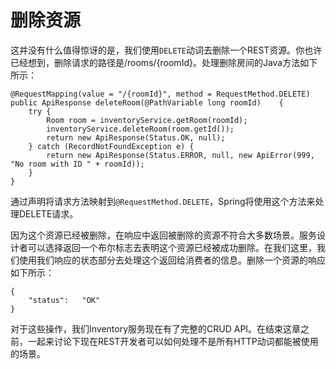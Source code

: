 # 删除资源

这并没有什么值得惊讶的是，我们使用`DELETE`动词去删除一个REST资源。你也许已经想到，删除请求的路径是/rooms/{roomId}。处理删除房间的Java方法如下所示：

```
@RequestMapping(value = "/{roomId}", method = RequestMethod.DELETE) 
public ApiResponse deleteRoom(@PathVariable long roomId)	{		
	try {				
		Room room = inventoryService.getRoom(roomId);				
		inventoryService.deleteRoom(room.getId());				
		return new ApiResponse(Status.OK, null);		
	} catch (RecordNotFoundException e)	{				
		return new ApiResponse(Status.ERROR, null, new ApiError(999, "No room with ID " + roomId));		
	} 
}
```
通过声明将请求方法映射到`@RequestMethod.DELETE`，Spring将使用这个方法来处理DELETE请求。

因为这个资源已经被删除，在响应中返回被删除的资源不符合大多数场景。服务设计者可以选择返回一个布尔标志去表明这个资源已经被成功删除。在我们这里，我们使用我们响应的状态部分去处理这个返回给消费者的信息。删除一个资源的响应如下所示：

```
{		
	"status":	"OK" 
}
```
对于这些操作，我们Inventory服务现在有了完整的CRUD API。在结束这章之前，一起来讨论下现在REST开发者可以如何处理不是所有HTTP动词都能被使用的场景。

